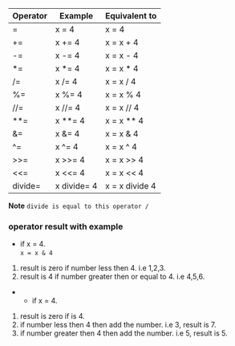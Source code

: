 |Operator | 	Example	| Equivalent to
|--- | --- | --- | 
| =	    | x = 4	     | x = 4 
| +=	| x += 4    | x = x + 4
| -=	| x -= 4	| x = x - 4
| *=	| x *= 4	| x = x * 4
| /=	| x /= 4	| x = x / 4
| %=	| x %= 4	| x = x % 4
| //=	| x //= 4	| x = x // 4
| **=	| x **= 4	| x = x ** 4
| &=	| x &= 4	| x = x & 4
| ^=	| x ^= 4	| x = x ^ 4
| >>=	| x >>= 4	| x = x >> 4
| <<=	| x <<= 4	| x = x << 4 
| divide=	| x divide= 4	| x = x divide 4 
**Note** `divide is equal to this operator /`   

### operator result with example   
* if x = 4.  
 `x = x & 4`   
1. result is zero if number less then 4. i.e 1,2,3.  
2. result is 4 if number greater then or equal to 4. i.e 4,5,6.    

* * if x = 4.    
1. result is zero if is 4.
2. if number less then 4 then add the number. i.e 3, result is 7.  
2. if number greater then 4 then add the number. i.e 5, result is 5.     
 

